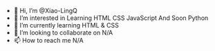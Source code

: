 - 👋 Hi, I’m @Xiao-LingQ
- 👀 I’m interested in Learning HTML CSS JavaScript And Soon Python
- 🌱 I’m currently learning HTML & CSS
- 💞️ I’m looking to collaborate on N/A
- 📫 How to reach me N/A

<!---
Xiao-LingQ/Xiao-LingQ is a ✨ special ✨ repository because its `README.md` (this file) appears on your GitHub profile.
You can click the Preview link to take a look at your changes.
--->
